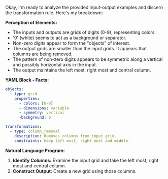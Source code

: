 Okay, I'm ready to analyze the provided input-output examples and discern the transformation rule. Here's my breakdown:

**Perception of Elements:**

*   The inputs and outputs are grids of digits (0-9), representing colors.
*   '0' (white) seems to act as a background or separator.
*   Non-zero digits appear to form the "objects" of interest.
*   The output grids are smaller than the input grids. It appears that columns are being removed.
*   The pattern of non-zero digits appears to be symmetric along a vertical and possibly horizontal axis in the input.
* The output maintains the left most, right most and central column.

**YAML Block - Facts:**


```yaml
objects:
  - type: grid
    properties:
      - colors: [0-9]
      - dimensions: variable
      - symmetry: vertical
      -background: 0

transformations:
  - type: column_removal
    description: Removes columns from input grid.
    constraints: keep left most, right most and middle.
```


**Natural Language Program:**

1.  **Identify Columns:** Examine the input grid and take the left most, right most and central column.
2.  **Construct Output:** Create a new grid using those columns.

